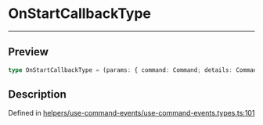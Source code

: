 
      
# OnStartCallbackType

<div class="api-docs__separator" data-reactroot="">

---

</div><div class="api-docs__section">

## Preview

</div><div class="api-docs__preview type single">

```ts
type OnStartCallbackType = (params: { command: Command; details: CommandEventDetails<Command> }) => void | Promise<void>;
```

</div><div class="api-docs__section">

## Description

</div><div class="api-docs__description"><span class="api-docs__do-not-parse">



</span></div><div class="api-docs__definition">

Defined in [helpers/use-command-events/use-command-events.types.ts:101](https://github.com/BetterTyped/hyper-fetch/blob/1a97772c/packages/react/src/helpers/use-command-events/use-command-events.types.ts#L101)

</div>